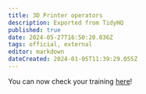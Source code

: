 ```yaml
---
title: 3D Printer operators
description: Exported from TidyHQ
published: true
date: 2024-05-27T16:50:20.036Z
tags: official, external
editor: markdown
dateCreated: 2024-01-05T11:39:29.055Z
---
```


You can now check your training [here](https://perart.io/check_training)!